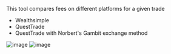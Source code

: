 This tool compares fees on different platforms for a given trade

- Wealthsimple
- QuestTrade
- QuestTrade with Norbert's Gambit exchange method

![image](https://github.com/user-attachments/assets/4440415c-2889-42f9-ae3e-2f34b2bcf864) ![image](https://github.com/user-attachments/assets/caa71277-192a-4810-9e60-9cdce89223c6)

